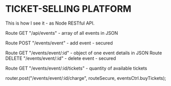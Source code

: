 # TICKET-SELLING PLATFORM

This is how I see it - as Node RESTful API.

Route GET "/api/events" - array of all events in JSON

Route POST "/events/event" - add event - secured

Route GET "/events/event/:id" - object of one event details in JSON
Route DELETE "/events/event/:id" - delete event - secured

Route GET "/events/event/:id/tickets" - quantity of available tickets

router.post("/events/event/:id/charge", routeSecure, eventsCtrl.buyTickets);



